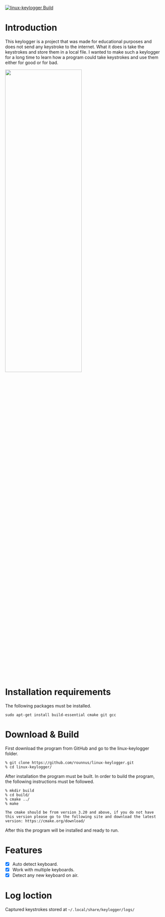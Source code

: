 [![linux-keylogger Build](https://github.com/rounnus/linux-keylogger/actions/workflows/cmake.yml/badge.svg?branch=main)](https://github.com/rounnus/linux-keylogger/actions/workflows/cmake.yml)
# Introduction
This keylogger is a project that was made for educational purposes and does not send any keystroke to the internet. What it does is take the keystrokes and store them in a local file. I wanted to make such a keylogger for a long time to learn how a program could take keystrokes and use them either for good or for bad.<br>

<img src="https://user-images.githubusercontent.com/38585824/150214020-ccb7c3d7-c197-46cd-b17b-30e9ee037002.gif" width="70%" height="50%">

# Installation requirements
The following packages must be installed.<br>
```
sudo apt-get install build-essential cmake git gcc
```

# Download & Build

First download the program from GitHub and go to the linux-keylogger folder.

```
% git clone https://github.com/rounnus/linux-keylogger.git
% cd linux-keylogger/
```

After installation the program must be built. In order to build the program, the following instructions must be
followed.<br>

```
% mkdir build
% cd build/
% cmake ../
% make
```

`
The cmake should be from version 3.20 and above, if you do not have this version please go to the following site and download the latest version:
https://cmake.org/download/
`

After this the program will be installed and ready to run.

# Features
- [x] Auto detect keyboard.
- [x] Work with multiple keyboards.
- [x] Detect any new keyboard on air.

# Log loction
Captured keystrokes stored at `~/.local/share/keylogger/logs/`
